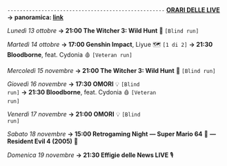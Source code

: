 <code>---------------------------------------------------</code>
<b><u>ORARI DELLE LIVE</u></b>
<b>→ panoramica: <a href="https://trello.com/b/iKwdSGf3/sabaku">link</a></b>

<i>Lunedì 13 ottobre</i>
<b>→ 21:00 The Witcher 3: Wild Hunt</b> 🦄 <code>[Blind run]</code>

<i>Martedì 14 ottobre</i>
<b>→ 17:00 Genshin Impact</b>, Liyue 🗺 <code>[1 di 2]</code>
<b>→ 21:30 Bloodborne</b>, feat. Cydonia 🩸 <code>[Veteran run]</code>

<i>Mercoledì 15 novembre</i>
<b>→ 21:00 The Witcher 3: Wild Hunt</b> 🦄 <code>[Blind run]</code>

<i>Giovedì 16 novembre</i>
<b>→ 17:30 OMORI</b> 💡 <code>[Blind run]</code>
<b>→ 21:30 Bloodborne</b>, feat. Cydonia 🩸 <code>[Veteran run]</code>

<i>Venerdì 17 novembre</i>
<b>→ 21:00 OMORI</b> 💡 <code>[Blind run]</code>

<i>Sabato 18 novembre</i>
<b>→ 15:00 Retrogaming Night</b>
<b>― Super Mario 64</b> 🍄
<b>― Resident Evil 4 (2005)</b> 🧿

<i>Domenica 19 novembre</i>
<b>→ 21:30 Effigie delle News LIVE</b> 🎙
